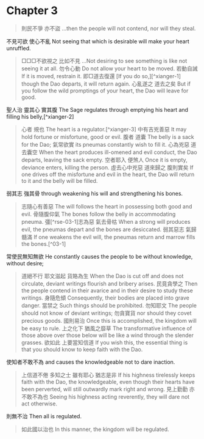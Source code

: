 # Chapter 3

> 則民不爭
亦不盜
...then the people will not contend,
nor will they steal.

不見可欲
使心不亂
Not seeing that which is desirable
will make your heart unruffled.

> □□□不欲視之
比如不見
...Not desiring to see something
is like not seeing it at all.
勿令心動
Do not allow your heart to be moved.
若動自誡
If it is moved, restrain it.
即□道去復還
\[If you do so,\][^xianger-1] though the Dao departs, it will return again.
心亂遂之
道去之矣
But if you follow the wild promptings of your heart,
the Dao will leave for good.

聖人治
靈其心
實其腹
The Sage regulates
through emptying his heart
and filling his belly,[^xianger-2]

> 心者
規也
The heart
is a regulator.[^xianger-3]
中有吉兇善惡
It may hold fortune or misfortune, good or evil.
腹者
道囊
The belly
is a sack for the Dao;
氣常欲實
its pneumas constantly wish to fill it.
心為兇惡
道去囊空
When the heart produces ill-omened and evil conduct,
the Dao departs, leaving the sack empty.
空者耶入
便煞人
Once it is empty, deviance enters,
killing the person.
虛去心中兇惡
道來歸之
腹則實矣
If one drives off the misfortune and evil in the heart,
the Dao will return to it
and the belly will be filled.

弱其志
強其骨
through weakening his will
and strengthening his bones.

> 志隨心有善惡
The will follows the heart in possessing both good and evil.
骨隨腹仰氣
The bones follow the belly in accommodating pneuma.
彊[^rse-03-1]志為惡
氣去骨枯
When a strong will produces evil,
the pneumas depart and the bones are desiccated.
弱其惡志
氣歸髓滿
If one weakens the evil will,
the pneumas return and marrow fills the bones.[^03-1]

常使民無知無欲
He constantly causes the people to be without knowledge, without desire;

> 道絕不行
耶文滋起
貨賂為生
When the Dao is cut off and does not circulate,
deviant writings flourish
and bribery arises.
民竟貪學之
Then the people contend in their avarice and in their desire to study these writings.
身隨危傾
Consequently, their bodies are placed into grave danger.
當禁之
Such things should be prohibited.
勿知耶文
The people should not know of deviant writings;
勿貪寶貨
nor should they covet precious goods.
國則易治
Once this is accomplished, the kingdom will be easy to rule.
上之化下
猶風之靡草
The transformative influence of those above over those below
will be like a wind through the slender grasses.
欲如此
上要當知信道
If you wish this,
the essential thing is that you should know to keep faith with the Dao.

使知者不敢不為
and causes the knowledgeable not to dare inaction.

> 上信道不倦
多知之士
雖有耶心
猶志是非
If his highness tirelessly keeps faith with the Dao,
the knowledgeable,
even though their hearts have been perverted,
will still outwardly mark right and wrong.
見上勤勤
亦不敢不為也
Seeing his highness acting reverently,
they will dare not act otherwise.

則無不治
Then all is regulated.

> 如此國以治也
In this manner, the kingdom will be regulated.
